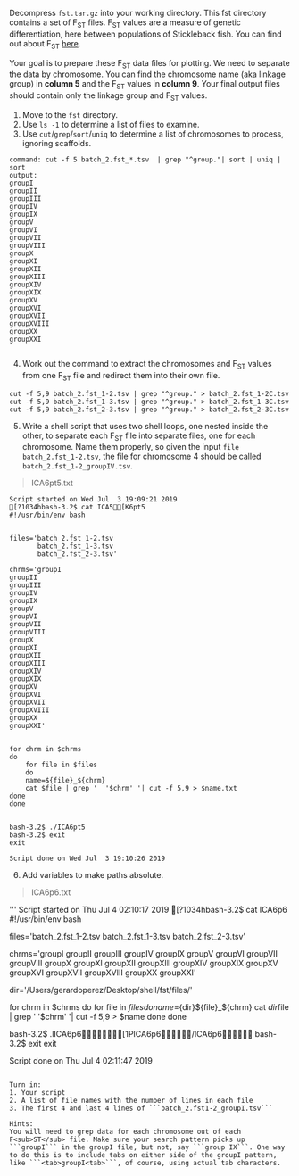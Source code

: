 Decompress ```fst.tar.gz``` into your working directory. This fst directory contains a set of F<sub>ST</sub> files. F<sub>ST</sub> values are a measure of genetic differentiation, here between populations of Stickleback fish. You can find out about F<sub>ST</sub> [here](https://en.wikipedia.org/wiki/Fixation_index). 

Your goal is to prepare these F<sub>ST</sub> data files for plotting. We need to separate the data by chromosome. You can find the chromosome name (aka linkage group) in **column 5** and the F<sub>ST</sub> values in **column 9**. Your final output files should contain only the linkage group and F<sub>ST</sub> values.

1.	Move to the ```fst``` directory. 
2.	Use ```ls -1``` to determine a list of files to examine. 
3.	Use ```cut```/```grep```/```sort```/```uniq``` to determine a list of chromosomes to process, ignoring scaffolds. 
```
command: cut -f 5 batch_2.fst_*.tsv  | grep "^group."| sort | uniq | sort
output: 
groupI
groupII
groupIII
groupIV
groupIX
groupV
groupVI
groupVII
groupVIII
groupX
groupXI
groupXII
groupXIII
groupXIV
groupXIX
groupXV
groupXVI
groupXVII
groupXVIII
groupXX
groupXXI 


```
4.	Work out the command to extract the chromosomes and F<sub>ST</sub> values from one F<sub>ST</sub> file and redirect them into their own file. 
```
cut -f 5,9 batch_2.fst_1-2.tsv | grep "^group." > batch_2.fst_1-2C.tsv 
cut -f 5,9 batch_2.fst_1-3.tsv | grep "^group." > batch_2.fst_1-3C.tsv 
cut -f 5,9 batch_2.fst_2-3.tsv | grep "^group." > batch_2.fst_2-3C.tsv
```
5.	Write a shell script that uses two shell loops, one nested inside the other, to separate each F<sub>ST</sub> file into separate files, one for each chromosome. Name them properly, so given the input ```file batch_2.fst_1-2.tsv```, the file for chromosome 4 should be called ```batch_2.fst_1-2_groupIV.tsv```. 

>ICA6pt5.txt
```
Script started on Wed Jul  3 19:09:21 2019
[?1034hbash-3.2$ cat ICA5[K6pt5
#!/usr/bin/env bash


files='batch_2.fst_1-2.tsv
       batch_2.fst_1-3.tsv
       batch_2.fst_2-3.tsv' 

chrms='groupI
groupII
groupIII
groupIV
groupIX
groupV
groupVI
groupVII
groupVIII
groupX
groupXI
groupXII
groupXIII
groupXIV
groupXIX
groupXV
groupXVI
groupXVII
groupXVIII
groupXX
groupXXI'


for chrm in $chrms
do
	for file in $files 
	do 
	name=${file}_${chrm}
	cat $file | grep '	'$chrm'	'| cut -f 5,9 > $name.txt
done
done


bash-3.2$ ./ICA6pt5
bash-3.2$ exit
exit

Script done on Wed Jul  3 19:10:26 2019
```
6.	Add variables to make paths absolute. 

>ICA6p6.txt

'''
Script started on Thu Jul  4 02:10:17 2019
[?1034hbash-3.2$ cat ICA6p6
#!/usr/bin/env bash


files='batch_2.fst_1-2.tsv
       batch_2.fst_1-3.tsv
       batch_2.fst_2-3.tsv'

chrms='groupI
groupII
groupIII
groupIV
groupIX
groupV
groupVI
groupVII
groupVIII
groupX
groupXI
groupXII
groupXIII
groupXIV
groupXIX
groupXV
groupXVI
groupXVII
groupXVIII
groupXX
groupXXI'


dir='/Users/gerardoperez/Desktop/shell/fst/files/'


for chrm in $chrms
do
	for file in $files 
	do 
	name=${dir}${file}_${chrm}
	cat $dir$file | grep '	'$chrm'	'| cut -f 5,9 > $name 
done
done


bash-3.2$ .lICA6p6[1PICA6p6/ICA6p6
bash-3.2$ exit
exit

Script done on Thu Jul  4 02:11:47 2019
```

Turn in:
1. Your script
2. A list of file names with the number of lines in each file
3. The first 4 and last 4 lines of ```batch_2.fst1-2_groupI.tsv```

Hints:
You will need to grep data for each chromosome out of each F<sub>ST</sub> file. Make sure your search pattern picks up ```groupI``` in the groupI file, but not, say ```group IX```. One way to do this is to include tabs on either side of the groupI pattern, like ```<tab>groupI<tab>```, of course, using actual tab characters.
